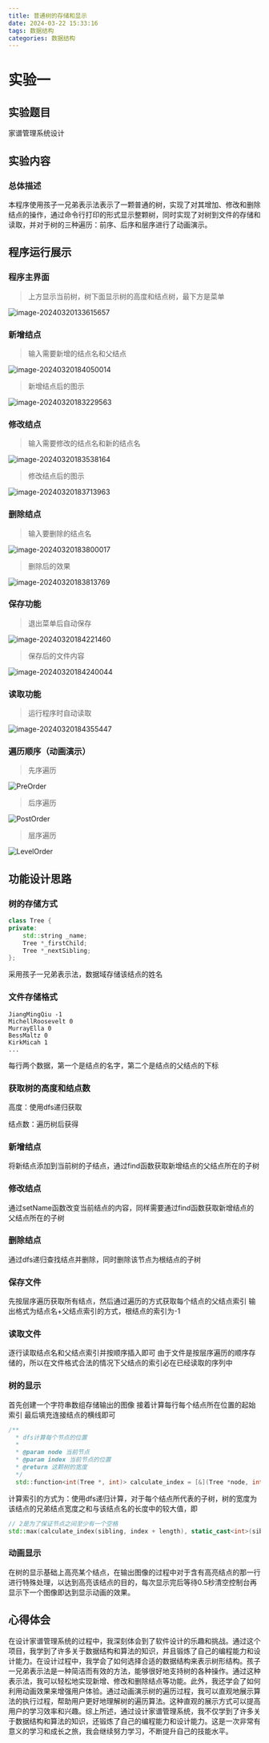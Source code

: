 ```yaml
---
title: 普通树的存储和显示
date: 2024-03-22 15:33:16
tags: 数据结构
categories: 数据结构
---
```


# 实验一

## 实验题目

家谱管理系统设计

## 实验内容

### 总体描述

本程序使用孩子一兄弟表示法表示了一颗普通的树，实现了对其增加、修改和删除结点的操作，通过命令行打印的形式显示整颗树，同时实现了对树到文件的存储和读取，并对于树的三种遍历：前序、后序和层序进行了动画演示。

## 程序运行展示

### 程序主界面 

> 上方显示当前树，树下面显示树的高度和结点树，最下方是菜单

![image-20240320133615657](普通树的存储和显示/image-20240320133615657.png)

### 新增结点

> 输入需要新增的结点名和父结点

![image-20240320184050014](普通树的存储和显示/image-20240320184050014-1095408.png)

> 新增结点后的图示

![image-20240320183229563](普通树的存储和显示/image-20240320183229563-1095408.png)

### 修改结点

> 输入需要修改的结点名和新的结点名

![image-20240320183538164](普通树的存储和显示/image-20240320183538164-1095408.png)

> 修改结点后的图示

![image-20240320183713963](普通树的存储和显示/image-20240320183713963-1095408.png)

### 删除结点

> 输入要删除的结点名

![image-20240320183800017](普通树的存储和显示/image-20240320183800017-1095408.png)

> 删除后的效果

![image-20240320183813769](普通树的存储和显示/image-20240320183813769-1095408.png)

### 保存功能

> 退出菜单后自动保存

![image-20240320184221460](普通树的存储和显示/image-20240320184221460-1095408.png)

> 保存后的文件内容

![image-20240320184240044](普通树的存储和显示/image-20240320184240044-1095408.png)

### 读取功能

> 运行程序时自动读取

![image-20240320184355447](普通树的存储和显示/image-20240320184355447-1095408.png)

### 遍历顺序（动画演示）

> 先序遍历

![PreOrder](普通树的存储和显示/PreOrder-1095408.gif)

> 后序遍历

![PostOrder](普通树的存储和显示/PostOrder-1095408.gif)

> 层序遍历

![LevelOrder](普通树的存储和显示/LevelOrder-1095408.gif)

## 功能设计思路

### 树的存储方式

```c++
class Tree {
private:
    std::string _name;
    Tree *_firstChild;
    Tree *_nextSibling;
};
```

采用孩子一兄弟表示法，数据域存储该结点的姓名

### 文件存储格式

```
JiangMingQiu -1
MichellRoosevelt 0
MurrayElla 0
BessMaltz 0
KirkMicah 1
...
```

每行两个数据，第一个是结点的名字，第二个是结点的父结点的下标

### 获取树的高度和结点数

高度：使用dfs递归获取

结点数：遍历树后获得

### 新增结点

将新结点添加到当前树的子结点，通过find函数获取新增结点的父结点所在的子树

### 修改结点

通过setName函数改变当前结点的内容，同样需要通过find函数获取新增结点的父结点所在的子树

### 删除结点

通过dfs递归查找结点并删除，同时删除该节点为根结点的子树

### 保存文件

先按层序遍历获取所有结点，然后通过遍历的方式获取每个结点的父结点索引
输出格式为结点名+父结点索引的方式，根结点的索引为-1

### 读取文件

逐行读取结点名和父结点索引并按顺序插入即可
由于文件是按层序遍历的顺序存储的，所以在文件格式合法的情况下父结点的索引必在已经读取的序列中

### 树的显示

首先创建一个字符串数组存储输出的图像
接着计算每行每个结点所在位置的起始索引
最后填充连接结点的横线即可

```c++
/**
  * dfs计算每个节点的位置
  *
  * @param node 当前节点
  * @param index 当前节点的位置
  * @return 这颗树的宽度
  */
  std::function<int(Tree *, int)> calculate_index = [&](Tree *node, int index) {...}
```

计算索引的方式为：使用dfs递归计算，对于每个结点所代表的子树，树的宽度为该结点的兄弟结点宽度之和与该结点名的长度中的较大值，即

```c++
// 2是为了保证节点之间至少有一个空格
std::max(calculate_index(sibling, index + length), static_cast<int>(sibling->getName().length() + 2));
```

### 动画显示

在树的显示基础上高亮某个结点，在输出图像的过程中对于含有高亮结点的那一行进行特殊处理，以达到高亮该结点的目的，每次显示完后等待0.5秒清空控制台再显示下一个图像即达到显示动画的效果。

## 心得体会

​	在设计家谱管理系统的过程中，我深刻体会到了软件设计的乐趣和挑战。通过这个项目，我学到了许多关于数据结构和算法的知识，并且锻炼了自己的编程能力和设计能力。
​	在设计过程中，我学会了如何选择合适的数据结构来表示树形结构。孩子一兄弟表示法是一种简洁而有效的方法，能够很好地支持树的各种操作。通过这种表示法，我可以轻松地实现新增、修改和删除结点等功能。
​	此外，我还学会了如何利用动画效果来增强用户体验。通过动画演示树的遍历过程，我可以直观地展示算法的执行过程，帮助用户更好地理解树的遍历算法。这种直观的展示方式可以提高用户的学习效率和兴趣。
​	综上所述，通过设计家谱管理系统，我不仅学到了许多关于数据结构和算法的知识，还锻炼了自己的编程能力和设计能力。这是一次非常有意义的学习和成长之旅，我会继续努力学习，不断提升自己的技能水平。
